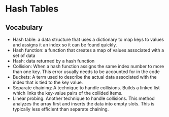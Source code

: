 # Hash Tables

## Vocabulary

- Hash table: a data structure that uses a dictionary to map keys to values and assigns it an index so it can be found quickly.
- Hash function: a function that creates a map of values associated with a set of data
- Hash: data returned by a hash function
- Collision: When a hash function assigns the same index number to more than one key. This error usually needs to be accounted for in the code
- Buckets: A term used to describe the actual data associated with the index that is tied to the key value.
- Separate chaining: A technique to handle collisions. Builds a linked list which links the key-value pairs of the collided items.
- Linear probing: Another technique to handle collisions. This method analyzes the array first and inserts the data into empty slots. This is typically less efficient than separate chaining.
